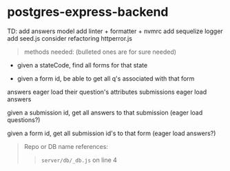 # postgres-express-backend
TD: 
add answers model
add linter + formatter + nvmrc
add sequelize logger
add seed.js
consider refactoring httperror.js



>methods needed: (bulleted ones are for sure needed)
- given a stateCode, find all forms for that state 

- given a form id, be able to get all q's associated with that form

answers eager load their question's attributes
submissions eager load answers

given a submission id, get all answers to that submission (eager load questions?)

given a form id, get all submission id's to that form (eager load answers?)







>Repo or DB name references: 
>> `server/db/_db.js` on line 4
